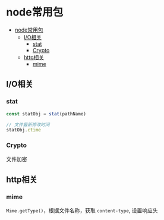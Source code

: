 # node常用包

<!-- TOC -->

- [node常用包](#node%e5%b8%b8%e7%94%a8%e5%8c%85)
  - [I/O相关](#io%e7%9b%b8%e5%85%b3)
    - [stat](#stat)
    - [Crypto](#crypto)
  - [http相关](#http%e7%9b%b8%e5%85%b3)
    - [mime](#mime)

<!-- /TOC -->

## I/O相关

### stat

```js
const statObj = stat(pathName)

// 文件最新修改时间
statObj.ctime
```

### Crypto

文件加密

## http相关

### mime

`Mime.getType()`，根据文件名称，获取 `content-type`, 设置响应头

